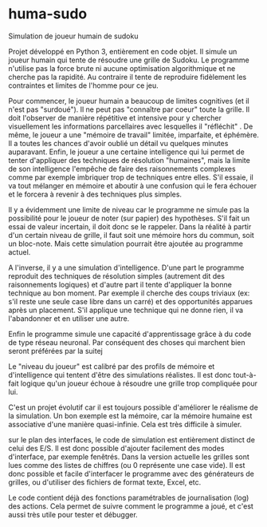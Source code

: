 # huma-sudo
Simulation de joueur humain de sudoku

Projet développé en Python 3, entièrement en code objet. Il simule un joueur humain qui tente de résoudre une grille de Sudoku. Le programme n'utilise pas la force brute ni aucune optimisation algorithmique et ne cherche pas la rapidité. Au contraire il tente de reproduire fidèlement les contraintes et limites de l'homme pour ce jeu. 

Pour commencer, le joueur humain a beaucoup de limites cognitives (et il n'est pas "surdoué"). Il ne peut pas "connaître par coeur" toute la grille. Il doit l'observer de manière répétitive et intensive pour y chercher visuellement les informations parcellaires avec lesquelles il "réfléchit" . De même, le joueur a une "mémoire de travail" limitée, imparfaite, et éphémère. Il a toutes les chances d'avoir oublié un détail vu quelques minutes auparavant. Enfin, le joueur a une certaine intelligence qui lui permet de tenter d'appliquer des techniques de résolution "humaines", mais la limite de son intelligence l'empêche de faire des raisonnements complexes comme par exemple imbriquer trop de techniques entre elles. S'il essaie, il va tout mélanger en mémoire et aboutir à une confusion qui le fera échouer et le forcera à revenir à des techniques plus simples.

Il y a évidemment une limite de niveau car le programme ne simule pas la possibilité pour le joueur de noter (sur papier) des hypothèses. S'il fait un essai de valeur incertain, il doit donc se le rappeler. Dans la réalité à partir d'un certain niveau de grille, il faut soit une mémoire hors du commun, soit un bloc-note. Mais cette simulation pourrait être ajoutée au programme actuel.

A l'inverse, il y a une simulation d'intelligence. D'une part le programme reproduit des techniques de résolution simples (autrement dit des raisonnements logiques) et d'autre part il tente d'appliquer la bonne technique au bon moment. Par exemple il cherche des coups triviaux (ex: s'il reste une seule case libre dans un carré) et des opportunités apparues après un placement. S'il applique une technique qui ne donne rien, il va l'abandonner et en utiliser une autre.

Enfin le programme simule une capacité d'apprentissage grâce à du code de type réseau neuronal. Par conséquent des choses qui marchent bien seront préférées par la suitej

Le "niveau du joueur" est calibré par des profils de mémoire et d'intelligence qui tentent d'être des simulations réalistes. Il est donc tout-à-fait logique qu'un joueur échoue à résoudre une grille trop compliquée pour lui.

C'est un projet évolutif car il est toujours possible d'améliorer le réalisme de la simulation. Un bon exemple est la mémoire, car la mémoire humaine est associative d'une manière quasi-infinie. Cela est très difficile à simuler.

sur le plan des interfaces, le code de simulation est entièrement distinct de celui des E/S. Il est donc possible d'ajouter facilement des modes d'interface, par exemple fenêtrés. 
Dans la version actuelle les grilles sont lues comme des listes de chiffres (ou 0 représente une case vide). Il est donc possible et facile d'interfacer le programme avec des générateurs de grilles, ou d'utiliser des fichiers de format texte, Excel, etc.

Le code contient déjà des fonctions paramétrables de journalisation (log) des actions. Cela permet de suivre comment le programme a joué, et c'est aussi très utile pour tester et débugger.
